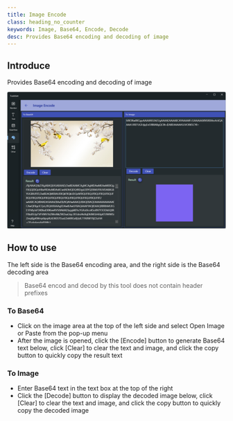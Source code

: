 ```yaml
---
title: Image Encode
class: heading_no_counter
keywords: Image, Base64, Encode, Decode
desc: Provides Base64 encoding and decoding of image
---
```


## Introduce

Provides Base64 encoding and decoding of image

![](../../assets/images/ToolsSet/TSMImageEncode.png)

## How to use

The left side is the Base64 encoding area, and the right side is the Base64 decoding area
> Base64 encod and decod by this tool does not contain header prefixes

### To Base64
* Click on the image area at the top of the left side and select Open Image or Paste from the pop-up menu
* After the image is opened, click the [Encode] button to generate Base64 text below, click [Clear] to clear the text and image, and click the copy button to quickly copy the result text
  
### To Image
* Enter Base64 text in the text box at the top of the right
* Click the [Decode] button to display the decoded image below, click [Clear] to clear the text and image, and click the copy button to quickly copy the decoded image
